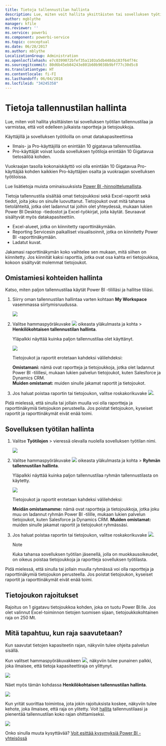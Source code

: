 ```yaml
---
title: Tietoja tallennustilan hallinta
description: Lue, miten voit hallita yksittäisten tai sovelluksen työtilan tallennustilaa ja varmistaa, että voit edelleen julkaista raportteja ja tietojoukkoja.
author: mgblythe
manager: kfile
ms.reviewer: ''
ms.service: powerbi
ms.component: powerbi-service
ms.topic: conceptual
ms.date: 06/28/2017
ms.author: mblythe
LocalizationGroup: Administration
ms.openlocfilehash: e7c0399072bfef35a1103a5db448da183f64f74c
ms.sourcegitcommit: 80d6b45eb84243e801b60b9038b9bff77c30d5c8
ms.translationtype: HT
ms.contentlocale: fi-FI
ms.lasthandoff: 06/04/2018
ms.locfileid: "34245358"
---
```

# <a name="manage-your-data-storage"></a>Tietoja tallennustilan hallinta
Lue, miten voit hallita yksittäisten tai sovelluksen työtilan tallennustilaa ja varmistaa, että voit edelleen julkaista raportteja ja tietojoukkoja.

Käyttäjillä ja sovelluksen työtiloilla on omat datakapasiteettinsa

* Ilmais- ja Pro-käyttäjillä on enintään 10 gigatavua tallennustilaa.
* Pro-käyttäjät voivat luoda sovelluksen työtiloja enintään 10 Gigatavua tietosäilöä kohden.

Vuokraajan tasolla kokonaiskäyttö voi olla enintään 10 Gigatavua Pro-käyttäjää kohden kaikkien Pro-käyttäjien osalta ja vuokraajan sovelluksen työtiloissa.

Lue lisätietoja muista ominaisuuksista [Power BI -hinnoittelumallista](https://powerbi.microsoft.com/pricing).

Tietoja tallennustila sisältää omat tietojoukkosi sekä Excel-raportit sekä tiedot, joita joku on sinulle luovuttanut. Tietojoukot ovat mitä tahansa tietolähteitä, jotka olet ladannut tai joihin olet yhteydessä, mukaan lukien Power BI Desktop -tiedostot ja Excel-työkirjat, joita käytät. Seuraavat sisältyvät myös datakapasiteettiin.

* Excel-alueet, jotka on kiinnitetty raporttinäkymään.
* Reporting Servicesin paikalliset visualisoinnit, jotka on kiinnitetty Power BI -raporttinäkymään.
* Ladatut kuvat.

Jakamasi raporttinäkymän koko vaihtelee sen mukaan, mitä siihen on kiinnitetty. Jos kiinnität kaksi raporttia, jotka ovat osa kahta eri tietojoukkoa, kokoon sisältyvät molemmat tietojoukot.

<a name="manage"/>

## <a name="manage-items-owned-by-you"></a>Omistamiesi kohteiden hallinta
Katso, miten paljon tallennustilaa käytät Power BI -tililläsi ja hallitse tiliäsi.

1. Siirry oman tallennustilan hallintaa varten kohtaan **My Workspace** vasemmassa siirtymisruudussa.
   
    ![](media/service-admin-manage-your-data-storage-in-power-bi/pbi_myworkspace.png)
2. Valitse hammaspyöräkuvake ![](media/service-admin-manage-your-data-storage-in-power-bi/pbi_gearicon.png) oikeasta yläkulmasta ja kohta \> **Henkilökohtaisen tallennustilan hallinta**.
   
    Yläpalkki näyttää kuinka paljon tallennustilaa olet käyttänyt.
   
    ![](media/service-admin-manage-your-data-storage-in-power-bi/pbi_persnlstorage.png)
   
    Tietojoukot ja raportit erotetaan kahdeksi välilehdeksi:
   
    **Omistamani:** nämä ovat raportteja ja tietojoukkoja, jotka olet ladannut Power BI -tilillesi, mukaan lukien palvelun tietojoukot, kuten Salesforce ja Dynamics CRM.  
    **Muiden omistamat:** muiden sinulle jakamat raportit ja tietojoukot.
3. Jos haluat poistaa raportin tai tietojoukon, valitse roskakorikuvake ![](media/service-admin-manage-your-data-storage-in-power-bi/pbi_deleteicon.png).

Pidä mielessä, että sinulla tai jollain muulla voi olla raportteja ja raporttinäkymiä tietojoukon perusteella. Jos poistat tietojoukon, kyseiset raportit ja raporttinäkymät eivät enää toimi.

## <a name="manage-your-app-workspace"></a>Sovelluksen työtilan hallinta
1. Valitse **Työtilojen** \> vieressä olevalla nuolella sovelluksen työtilan nimi.
   
    ![](media/service-admin-manage-your-data-storage-in-power-bi/pbi_groupworkspaces.png)
2. Valitse hammaspyöräkuvake ![](media/service-admin-manage-your-data-storage-in-power-bi/pbi_gearicon.png) oikeasta yläkulmasta ja kohta \> **Ryhmän tallennustilan hallinta**.
   
    Yläpalkki näyttää kuinka paljon tallennustilaa ryhmän tallennustilasta on käytetty.
   
    ![](media/service-admin-manage-your-data-storage-in-power-bi/pbi_groupstorage.png)
   
    Tietojoukot ja raportit erotetaan kahdeksi välilehdeksi:
   
    **Meidän omistamamme:** nämä ovat raportteja ja tietojoukkoja, jotka joku muu on ladannut ryhmän Power BI -tilille, mukaan lukien palvelun tietojoukot, kuten Salesforce ja Dynamics CRM.
    **Muiden omistamat:** muiden sinulle jakamat raportit ja tietojoukot ryhmässäsi.
3. Jos haluat poistaa raportin tai tietojoukon, valitse roskakorikuvake ![](media/service-admin-manage-your-data-storage-in-power-bi/pbi_deleteicon.png).
   
   > [!NOTE]
   > Kuka tahansa sovelluksen työtilan jäsenellä, jolla on muokkausoikeudet, on oikeus poistaa tietojoukkoja ja raportteja sovelluksen työtilasta.
   > 
   > 

Pidä mielessä, että sinulla tai jollain muulla ryhmässä voi olla raportteja ja raporttinäkymiä tietojoukon perusteella. Jos poistat tietojoukon, kyseiset raportit ja raporttinäkymät eivät enää toimi.

## <a name="dataset-limits"></a>Tietojoukon rajoitukset
Rajoitus on 1 gigatavu tietojoukkoa kohden, joka on tuotu Power BI:lle. Jos olet valinnut Excel-toiminnon tietojen tuomisen sijaan, tietojoukkokohtainen raja on 250 Mt.

## <a name="what-happens-when-you-hit-a-limit"></a>Mitä tapahtuu, kun raja saavutetaan?
Kun saavutat tietojen kapasiteetin rajan, näkyviin tulee ohjeita palvelun sisällä. 

Kun valitset hammaspyöräkuvakkeen ![](media/service-admin-manage-your-data-storage-in-power-bi/pbi_gearicon.png), näkyviin tulee punainen palkki, joka ilmaisee, että tietoja kapasiteettiraja on ylittynyt.

![](media/service-admin-manage-your-data-storage-in-power-bi/manage-storage-limit.png)

Näet myös tämän kohdassa **Henkilökohtaisen tallennustilan hallinta**.

 ![](media/service-admin-manage-your-data-storage-in-power-bi/manage-storage-limit2.png)

 Kun yrität suorittaa toimintoa, jota jokin rajoituksista koskee, näkyviin tulee kehote, joka ilmaisee, että raja on ylitetty. Voit [hallita](#manage) tallennustilaasi ja pienentää tallennustilan koko rajan ohittamiseksi.

 ![](media/service-admin-manage-your-data-storage-in-power-bi/powerbi-pro-over-limit.png)

 Onko sinulla muuta kysyttävää? [Voit esittää kysymyksiä Power BI -yhteisössä](http://community.powerbi.com/)

